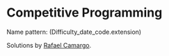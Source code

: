 # Competitive Programming

Name pattern: (Difficulty_date_code.extension)

Solutions by [Rafael Camargo](https://github.com/Rafael450).

